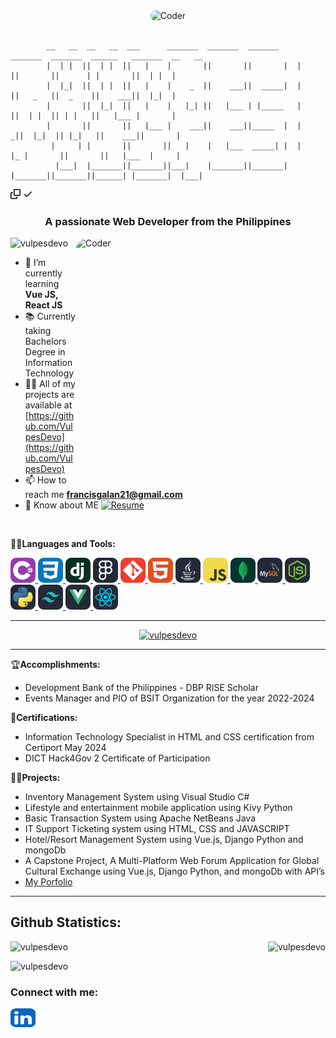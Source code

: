 <div align="center" width="100%" height="400">

<img
	align="center"
	alt="Coder"
	width="400"
	src="https://github.com/VulpesDevo/Projects-Studies/blob/main/Coding.gif"
	style="border-radius: 20px;border: 1px solid white"
/>
</div>

<div class="snippet-clipboard-content notranslate position-relative overflow-auto"><pre class="notranslate "><code>
		__   __  __   __  ___      _______  _______  _______    _______  _______  ______   _______  __   __ 
		|  | |  ||  | |  ||   |    |       ||       ||       |  |       ||       ||      | |       ||  | |  |
		|  |_|  ||  | |  ||   |    |    _  ||    ___||  _____|  |       ||   _   ||  _    ||    ___||  |_|  |
		|       ||  |_|  ||   |    |   |_| ||   |___ | |_____   |       ||  | |  || | |   ||   |___ |       |
		|       ||       ||   |___ |    ___||    ___||_____  |  |      _||  |_|  || |_|   ||    ___||       |
		 |     | |       ||       ||   |    |   |___  _____| |  |     |_ |       ||       ||   |___  |     | 
		  |___|  |_______||_______||___|    |_______||_______|  |_______||_______||______| |_______|  |___|
</code></pre><div class="zeroclipboard-container"> <clipboard-copy aria-label="Copy" class="ClipboardButton btn btn-invisible js-clipboard-copy m-2 p-0 d-flex flex-justify-center flex-items-center" data-copy-feedback="Copied!" data-tooltip-direction="w" value="__   __  __   __  ___      _______  _______  _______    _______  _______  ______   _______  __   __ 
|  | |  ||  | |  ||   |    |       ||       ||       |  |       ||       ||      | |       ||  | |  |
|  |_|  ||  | |  ||   |    |    _  ||    ___||  _____|  |       ||   _   ||  _    ||    ___||  |_|  |
|       ||  |_|  ||   |    |   |_| ||   |___ | |_____   |       ||  | |  || | |   ||   |___ |       |
|       ||       ||   |___ |    ___||    ___||_____  |  |      _||  |_|  || |_|   ||    ___||       |
 |     | |       ||       ||   |    |   |___  _____| |  |     |_ |       ||       ||   |___  |     | 
  |___|  |_______||_______||___|    |_______||_______|  |_______||_______||______| |_______|  |___|" tabindex="0" role="button"> <svg aria-hidden="true" height="16" viewBox="0 0 16 16" version="1.1" width="16" data-view-component="true" class="octicon octicon-copy js-clipboard-copy-icon"> <path d="M0 6.75C0 5.784.784 5 1.75 5h1.5a.75.75 0 0 1 0 1.5h-1.5a.25.25 0 0 0-.25.25v7.5c0 .138.112.25.25.25h7.5a.25.25 0 0 0 .25-.25v-1.5a.75.75 0 0 1 1.5 0v1.5A1.75 1.75 0 0 1 9.25 16h-7.5A1.75 1.75 0 0 1 0 14.25Z"></path><path d="M5 1.75C5 .784 5.784 0 6.75 0h7.5C15.216 0 16 .784 16 1.75v7.5A1.75 1.75 0 0 1 14.25 11h-7.5A1.75 1.75 0 0 1 5 9.25Zm1.75-.25a.25.25 0 0 0-.25.25v7.5c0 .138.112.25.25.25h7.5a.25.25 0 0 0 .25-.25v-7.5a.25.25 0 0 0-.25-.25Z"></path> </svg> <svg aria-hidden="true" height="16" viewBox="0 0 16 16" version="1.1" width="16" data-view-component="true" class="octicon octicon-check js-clipboard-check-icon color-fg-success d-none"> <path d="M13.78 4.22a.75.75 0 0 1 0 1.06l-7.25 7.25a.75.75 0 0 1-1.06 0L2.22 9.28a.751.751 0 0 1 .018-1.042.751.751 0 0 1 1.042-.018L6 10.94l6.72-6.72a.75.75 0 0 1 1.06 0Z"></path> </svg> </clipboard-copy>


<h3 align="center">A passionate Web Developer from the Philippines</h3>

<img align="right" alt="Coder" width="400" height="400" src="https://github.com/VulpesDevo/Projects-Studies/blob/main/giphy.gif" style="border-radius: 20px;">


<p align="left"> <img src="https://komarev.com/ghpvc/?username=vulpesdevo&label=Profile%20views&color=1e005a&style=flat" alt="vulpesdevo" /> </p>

- 🌱 I’m currently learning **Vue JS, React JS**
- 📚 Currently taking Bachelors Degree in Information Technology
- 👨‍💻 All of my projects are available at [https://github.com/VulpesDevo](https://github.com/VulpesDevo)
- 📫 How to reach me **francisgalan21@gmail.com**
- 📄 Know about ME <a href="https://drive.google.com/file/d/1GTRD-aZlFQF4jB4dDaQadGFmitddEHoH/view?usp=sharing" target="_blank" rel="noreferrer">
    <img src="https://img.icons8.com/material-outlined/24/ffa500/resume.png" alt="Resume" />
</a>

<br>

👨‍💻**Languages and Tools:**
<p align="left" >
	<a href="https://www.w3schools.com/cs/" target="_blank" rel="noreferrer">
		<img
			src="https://github.com/tandpfun/skill-icons/blob/main/icons/CS.svg"
			alt="csharp"
			width="40"
			height="40"
		/>
	</a>
	<a href="https://www.w3schools.com/css/" target="_blank" rel="noreferrer">
		<img
			src="https://github.com/tandpfun/skill-icons/blob/main/icons/CSS.svg"
			alt="css3"
			width="40"
			height="40"
		/>
	</a>
	<a href="https://www.djangoproject.com/" target="_blank" rel="noreferrer">
		<img
			src="https://github.com/tandpfun/skill-icons/blob/main/icons/Django.svg"
			alt="django"
			width="40"
			height="40"
		/>
	</a>
	<a href="https://www.figma.com/" target="_blank" rel="noreferrer">
		<img
			src="https://github.com/tandpfun/skill-icons/blob/main/icons/Figma-Dark.svg"
			alt="figma"
			width="40"
			height="40"
		/>
	</a>
	<a href="https://git-scm.com/" target="_blank" rel="noreferrer">
		<img
			src="https://github.com/tandpfun/skill-icons/blob/main/icons/Git.svg"
			alt="git"
			width="40"
			height="40"
		/>
	</a>
	<a href="https://www.w3.org/html/" target="_blank" rel="noreferrer">
		<img
			src="https://github.com/tandpfun/skill-icons/blob/main/icons/HTML.svg"
			alt="html5"
			width="40"
			height="40"
		/>
	</a>
	<a href="https://www.java.com" target="_blank" rel="noreferrer">
		<img
			src="https://github.com/tandpfun/skill-icons/blob/main/icons/Java-Dark.svg"
			alt="java"
			width="40"
			height="40"
		/>
	</a>
	<a
		href="https://developer.mozilla.org/en-US/docs/Web/JavaScript"
		target="_blank"
		rel="noreferrer"
	>
		<img
			src="https://github.com/tandpfun/skill-icons/blob/main/icons/JavaScript.svg"
			alt="javascript"
			width="40"
			height="40"
		/>
	</a>
	<a href="https://www.mongodb.com/" target="_blank" rel="noreferrer">
		<img
			src="https://github.com/tandpfun/skill-icons/blob/main/icons/MongoDB.svg"
			alt="mongodb"
			width="40"
			height="40"
		/>
	</a>
	<a href="https://www.mysql.com/" target="_blank" rel="noreferrer">
		<img
			src="https://github.com/tandpfun/skill-icons/blob/main/icons/MySQL-Dark.svg"
			alt="mysql"
			width="40"
			height="40"
		/>
	</a>
	<a href="https://nodejs.org" target="_blank" rel="noreferrer">
		<img
			src="https://github.com/tandpfun/skill-icons/blob/main/icons/NodeJS-Dark.svg"
			alt="nodejs"
			width="40"
			height="40"
		/>
	</a>
	<a href="https://www.python.org" target="_blank" rel="noreferrer">
		<img
			src="https://github.com/tandpfun/skill-icons/blob/main/icons/Python-Dark.svg"
			alt="python"
			width="40"
			height="40"
		/>
	</a>
	<a href="https://tailwindcss.com/" target="_blank" rel="noreferrer">
		<img
			src="https://github.com/tandpfun/skill-icons/blob/main/icons/TailwindCSS-Dark.svg"
			alt="tailwind"
			width="40"
			height="40"
		/>
	</a>
	<a href="https://vuejs.org/" target="_blank" rel="noreferrer">
		<img
			src="https://github.com/tandpfun/skill-icons/blob/main/icons/VueJS-Dark.svg"
			alt="vuejs"
			width="40"
			height="40"
		/>
	</a>
	<a href="https://vuejs.org/" target="_blank" rel="noreferrer">
		<img
			src="https://github.com/tandpfun/skill-icons/blob/main/icons/React-Dark.svg"
			alt="vuejs"
			width="40"
			height="40"
		/>
	</a>
</p>

<hr>
<p align="center">
	<a href="https://github.com/ryo-ma/github-profile-trophy">
		<img
			src="https://github-profile-trophy.vercel.app/?username=vulpesdevo&theme=darkhub"
			alt="vulpesdevo"
		/>
	</a>
</p>

<hr>
	
🏆**Accomplishments:**
- Development Bank of the Philippines - DBP RISE Scholar
- Events Manager and PIO of BSIT Organization for the year 2022-2024
  
📄**Certifications:**
- Information Technology Specialist in HTML and CSS certification from Certiport May 2024
- DICT Hack4Gov 2 Certificate of Participation

👨‍💻**Projects:**
- Inventory Management System using  Visual Studio C#
- Lifestyle and entertainment mobile application using Kivy Python
- Basic Transaction System using Apache NetBeans Java
- IT Support Ticketing system using HTML, CSS and JAVASCRIPT
- Hotel/Resort Management System using Vue.js, Django Python and mongoDb
- A Capstone Project, A Multi-Platform Web Forum Application for Global Cultural Exchange using Vue.js, Django Python, and mongoDb with API’s
- <a href="https://mrk-frncs.netlify.app" target="_blank"> My Porfolio</a> 
<hr>
  
## Github Statistics: 
<p>
<img
	align="right"
	src="https://github-readme-stats.vercel.app/api/top-langs?username=vulpesdevo&show_icons=true&locale=en&layout=compact&bg_color=1a1b27&text_color=ffffff"
	alt="vulpesdevo"
/>
</p>
<p>
	<img
		src="https://github-readme-stats.vercel.app/api?username=vulpesdevo&show_icons=true&locale=en&bg_color=1a1b27&text_color=ffffff"
		alt="vulpesdevo"
	/>
</p>

<p>
	<img
		src="https://github-readme-streak-stats.herokuapp.com/?user=vulpesdevo&background=1a1b27&stroke=cc6804&ring=cc6804&fire=cc6804&currStreakNum=ffffff&sideNums=ffffff&currStreakLabel=ffffff&sideLabels=ffffff&dates=ffffff"
		alt="vulpesdevo"
	/>
</p>


<h3 align="left">Connect with me:</h3>
<p align="left">
	<a href="https://www.linkedin.com/in/mark-francis-galan-3bb21228b/" target="_blank"
		><img
			align="center"
			src="https://github.com/tandpfun/skill-icons/blob/main/icons/LinkedIn.svg"
			alt="mark francis galan"
			height="30"
			width="40"
	/></a>
	
</p>


